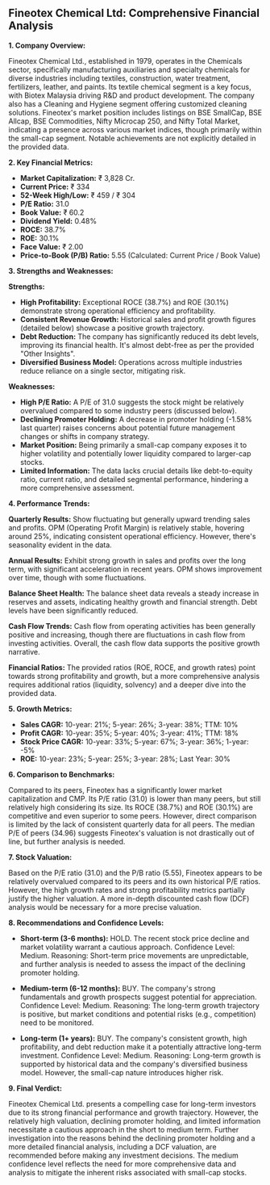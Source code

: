 ## Fineotex Chemical Ltd: Comprehensive Financial Analysis

**1. Company Overview:**

Fineotex Chemical Ltd., established in 1979, operates in the Chemicals sector, specifically manufacturing auxiliaries and specialty chemicals for diverse industries including textiles, construction, water treatment, fertilizers, leather, and paints.  Its textile chemical segment is a key focus, with Biotex Malaysia driving R&D and product development.  The company also has a Cleaning and Hygiene segment offering customized cleaning solutions. Fineotex's market position includes listings on BSE SmallCap, BSE Allcap, BSE Commodities, Nifty Microcap 250, and Nifty Total Market, indicating a presence across various market indices, though primarily within the small-cap segment.  Notable achievements are not explicitly detailed in the provided data.


**2. Key Financial Metrics:**

* **Market Capitalization:** ₹ 3,828 Cr.
* **Current Price:** ₹ 334
* **52-Week High/Low:** ₹ 459 / ₹ 304
* **P/E Ratio:** 31.0
* **Book Value:** ₹ 60.2
* **Dividend Yield:** 0.48%
* **ROCE:** 38.7%
* **ROE:** 30.1%
* **Face Value:** ₹ 2.00
* **Price-to-Book (P/B) Ratio:** 5.55 (Calculated: Current Price / Book Value)


**3. Strengths and Weaknesses:**

**Strengths:**

* **High Profitability:**  Exceptional ROCE (38.7%) and ROE (30.1%) demonstrate strong operational efficiency and profitability.
* **Consistent Revenue Growth:**  Historical sales and profit growth figures (detailed below) showcase a positive growth trajectory.
* **Debt Reduction:** The company has significantly reduced its debt levels, improving its financial health.  It's almost debt-free as per the provided "Other Insights".
* **Diversified Business Model:**  Operations across multiple industries reduce reliance on a single sector, mitigating risk.


**Weaknesses:**

* **High P/E Ratio:** A P/E of 31.0 suggests the stock might be relatively overvalued compared to some industry peers (discussed below).
* **Declining Promoter Holding:** A decrease in promoter holding (-1.58% last quarter) raises concerns about potential future management changes or shifts in company strategy.
* **Market Position:** Being primarily a small-cap company exposes it to higher volatility and potentially lower liquidity compared to larger-cap stocks.
* **Limited Information:** The data lacks crucial details like debt-to-equity ratio, current ratio, and detailed segmental performance, hindering a more comprehensive assessment.


**4. Performance Trends:**

**Quarterly Results:**  Show fluctuating but generally upward trending sales and profits. OPM (Operating Profit Margin) is relatively stable, hovering around 25%, indicating consistent operational efficiency.  However, there's seasonality evident in the data.

**Annual Results:**  Exhibit strong growth in sales and profits over the long term, with significant acceleration in recent years. OPM shows improvement over time, though with some fluctuations.

**Balance Sheet Health:**  The balance sheet data reveals a steady increase in reserves and assets, indicating healthy growth and financial strength.  Debt levels have been significantly reduced.

**Cash Flow Trends:**  Cash flow from operating activities has been generally positive and increasing, though there are fluctuations in cash flow from investing activities.  Overall, the cash flow data supports the positive growth narrative.

**Financial Ratios:**  The provided ratios (ROE, ROCE, and growth rates) point towards strong profitability and growth, but a more comprehensive analysis requires additional ratios (liquidity, solvency) and a deeper dive into the provided data.


**5. Growth Metrics:**

* **Sales CAGR:** 10-year: 21%; 5-year: 26%; 3-year: 38%; TTM: 10%
* **Profit CAGR:** 10-year: 35%; 5-year: 40%; 3-year: 41%; TTM: 18%
* **Stock Price CAGR:** 10-year: 33%; 5-year: 67%; 3-year: 36%; 1-year: -5%
* **ROE:** 10-year: 23%; 5-year: 25%; 3-year: 28%; Last Year: 30%


**6. Comparison to Benchmarks:**

Compared to its peers, Fineotex has a significantly lower market capitalization and CMP.  Its P/E ratio (31.0) is lower than many peers, but still relatively high considering its size.  Its ROCE (38.7%) and ROE (30.1%) are competitive and even superior to some peers.  However, direct comparison is limited by the lack of consistent quarterly data for all peers.  The median P/E of peers (34.96) suggests Fineotex's valuation is not drastically out of line, but further analysis is needed.


**7. Stock Valuation:**

Based on the P/E ratio (31.0) and the P/B ratio (5.55), Fineotex appears to be relatively overvalued compared to its peers and its own historical P/E ratios.  However, the high growth rates and strong profitability metrics partially justify the higher valuation.  A more in-depth discounted cash flow (DCF) analysis would be necessary for a more precise valuation.


**8. Recommendations and Confidence Levels:**

* **Short-term (3-6 months):** HOLD.  The recent stock price decline and market volatility warrant a cautious approach.  Confidence Level: Medium.  Reasoning:  Short-term price movements are unpredictable, and further analysis is needed to assess the impact of the declining promoter holding.

* **Medium-term (6-12 months):** BUY.  The company's strong fundamentals and growth prospects suggest potential for appreciation. Confidence Level: Medium. Reasoning:  The long-term growth trajectory is positive, but market conditions and potential risks (e.g., competition) need to be monitored.

* **Long-term (1+ years):** BUY.  The company's consistent growth, high profitability, and debt reduction make it a potentially attractive long-term investment. Confidence Level: Medium. Reasoning:  Long-term growth is supported by historical data and the company's diversified business model.  However, the small-cap nature introduces higher risk.


**9. Final Verdict:**

Fineotex Chemical Ltd. presents a compelling case for long-term investors due to its strong financial performance and growth trajectory.  However, the relatively high valuation, declining promoter holding, and limited information necessitate a cautious approach in the short to medium term.  Further investigation into the reasons behind the declining promoter holding and a more detailed financial analysis, including a DCF valuation, are recommended before making any investment decisions.  The medium confidence level reflects the need for more comprehensive data and analysis to mitigate the inherent risks associated with small-cap stocks.
